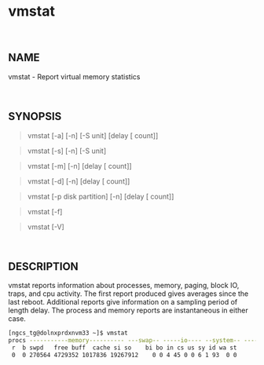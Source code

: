 # vmstat

<br>

## NAME

vmstat - Report virtual memory statistics

<br>

## SYNOPSIS

> vmstat [-a] [-n] [-S unit] [delay [ count]]

> vmstat [-s] [-n] [-S unit]

> vmstat [-m] [-n] [delay [ count]]

> vmstat [-d] [-n] [delay [ count]]

> vmstat [-p disk partition] [-n] [delay [ count]]

> vmstat [-f]

> vmstat [-V]

<br>

## DESCRIPTION

vmstat reports information about processes, memory, paging, block IO, traps, and cpu activity. The  first report produced gives averages since the last reboot. Additional reports give information on a sampling period of length delay.  The process and memory reports are instantaneous in either case.

```bash
[ngcs_tg@dolnxprdxnvm33 ~]$ vmstat
procs -----------memory---------- ---swap-- -----io---- --system-- -----cpu------
 r  b swpd   free buff  cache si so    bi bo in cs us sy id wa st
 0  0 270564 4729352 1017836 19267912    0 0 4 45 0 0 6 1 93  0 0
```
